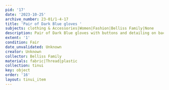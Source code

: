 ```yaml
---
pid: '17'
date: '2023-10-25'
archive_number: 23-01/1-4-17
title: 'Pair of Dark Blue gloves '
subjects: clothing & Accessories|Women|Fashion|Belliss Family|None
description: Pair of Dark Blue gloves with buttons and detailing on back of hands.
extent: '1'
condition: Fair
date_unvalidated: Unknown
creator: Unknown
collector: Belliss Family
materials: fabric|Thread|plastic
collection: tinui
key: object
order: '16'
layout: tinui_item
---
```

